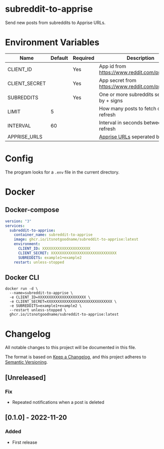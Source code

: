 # subreddit-to-apprise

Send new posts from subreddits to Apprise URLs.

# Environment Variables

| Name          | Default | Required | Description                                                                                            |
| ------------- | ------- | -------- | ------------------------------------------------------------------------------------------------------ |
| CLIENT_ID     |         | Yes      | App id from https://www.reddit.com/prefs/apps/                                                         |
| CLIENT_SECRET |         | Yes      | App secret from https://www.reddit.com/prefs/apps/                                                     |
| SUBREDDITS    |         | Yes      | One or more subreddits seperated by + signs                                                            |
| LIMIT         | 5       |          | How many posts to fetch on each refresh                                                                |
| INTERVAL      | 60      |          | Interval in seconds between each refresh                                                               |
| APPRISE_URLS  |         |          | [Apprise URLs](https://github.com/caronc/apprise#productivity-based-notifications) seperated by spaces |

# Config

The program looks for a `.env` file in the current directory.

# Docker

## Docker-compose

```yaml
version: "3"
services:
  subreddit-to-apprise:
    container_name: subreddit-to-apprise
    image: ghcr.io/itsnotgoodname/subreddit-to-apprise:latest
    environment:
      CLIENT_ID: XXXXXXXXXXXXXXXXXXXXXX
      CLIENT_SECRET: XXXXXXXXXXXXXXXXXXXXXXXXXXXXXX
      SUBREDDITS: example1+example2
    restart: unless-stopped
```

## Docker CLI

```shell
docker run -d \
  --name=subreddit-to-apprise \
  -e CLIENT_ID=XXXXXXXXXXXXXXXXXXXXXX \
  -e CLIENT_SECRET=XXXXXXXXXXXXXXXXXXXXXXXXXXXXXX \
  -e SUBREDDITS=example1+example2 \
  --restart unless-stopped \
  ghcr.io/itsnotgoodname/subreddit-to-apprise:latest
```

# Changelog

All notable changes to this project will be documented in this file.

The format is based on [Keep a Changelog](https://keepachangelog.com/en/1.0.0/),
and this project adheres to [Semantic Versioning](https://semver.org/spec/v2.0.0.html).

## [Unreleased]

### Fix

- Repeated notifications when a post is deleted

## [0.1.0] - 2022-11-20

### Added

- First release
